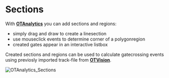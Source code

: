 # Sections

With [**OTAnalytics**](https://github.com/OpenTrafficCam/OTAnalytics) you can add sections and regions:

* simply drag and draw to create a linesection
* use mouseclick events to determine corner of a polygonregion
* created gates appear in an interactive listbox 

Created sections and regions can be used to calculate gatecrossing events using previosly imported track-file from [**OTVision**](https://github.com/OpenTrafficCam/OTVision).


![OTAnalytics_Sections](https://user-images.githubusercontent.com/75123353/134514003-7d778e15-9b6a-4234-9463-8aaa43c4fd90.gif)
